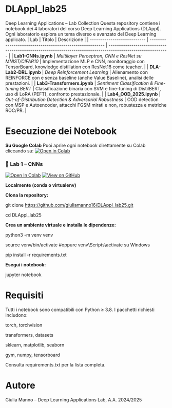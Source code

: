 # DLAppl_lab25
Deep Learning Applications – Lab Collection
Questa repository contiene i notebook dei 4 laboratori del corso Deep Learning Applications (DLAppl). Ogni laboratorio esplora un tema diverso e avanzato del Deep Learning applicato.
| Lab                         | Titolo                                                   | Descrizione                                                                                                 |
| --------------------------- | -------------------------------------------------------- | ----------------------------------------------------------------------------------------------------------- |
| **Lab1-CNNs.ipynb**         | *Multilayer Perceptron, CNN e ResNet su MNIST/CIFAR10*           | Implementazione MLP e CNN, monitoraggio con TensorBoard, knowledge distillation con ResNet18 come teacher.  |
| **DLA-Lab2-DRL.ipynb**      | *Deep Reinforcement Learning*                            | Allenamento con REINFORCE con e senza baseline (anche Value Baseline), analisi delle prestazioni. |
| **Lab3-Transformers.ipynb** | *Sentiment Classification & Fine-tuning BERT*            | Classificazione binaria con SVM e fine-tuning di DistilBERT, uso di LoRA (PEFT), confronto prestazionale.   |
| **Lab4\_OOD\_2025.ipynb**   | *Out-of-Distribution Detection & Adversarial Robustness* | OOD detection con MSP e Autoencoder, attacchi FGSM mirati e non, robustezza e metriche ROC/PR.              |


# Esecuzione dei Notebook

**Su Google Colab**
Puoi aprire ogni notebook direttamente su Colab cliccando su: [![Open in Colab](https://colab.research.google.com/assets/colab-badge.svg)](URL_del_file_su_Colab)

### 🔬 Lab 1 – CNNs

[![Open In Colab](https://colab.research.google.com/assets/colab-badge.svg)](https://colab.research.google.com/github/giuliamanno16/DLAppl_lab25/blob/main/Lab1-CNNs.ipynb)
[![View on GitHub](https://img.shields.io/badge/GitHub-View%20Notebook-blue?logo=github)](https://github.com/giuliamanno16/DLAppl_lab25/blob/main/Lab1-CNNs.ipynb)

**Localmente (conda o virtualenv)**

**Clona la repository:**

git clone https://github.com/giuliamanno16/DLAppl_lab25.git

cd DLAppl_lab25

**Crea un ambiente virtuale e installa le dipendenze:**

python3 -m venv venv

source venv/bin/activate  #oppure venv\Scripts\activate su Windows

pip install -r requirements.txt

**Esegui i notebook:**

jupyter notebook

# Requisiti

Tutti i notebook sono compatibili con Python ≥ 3.8. I pacchetti richiesti includono:

torch, torchvision

transformers, datasets

sklearn, matplotlib, seaborn

gym, numpy, tensorboard

Consulta requirements.txt per la lista completa.

# Autore

Giulia Manno – Deep Learning Applications Lab, A.A. 2024/2025
